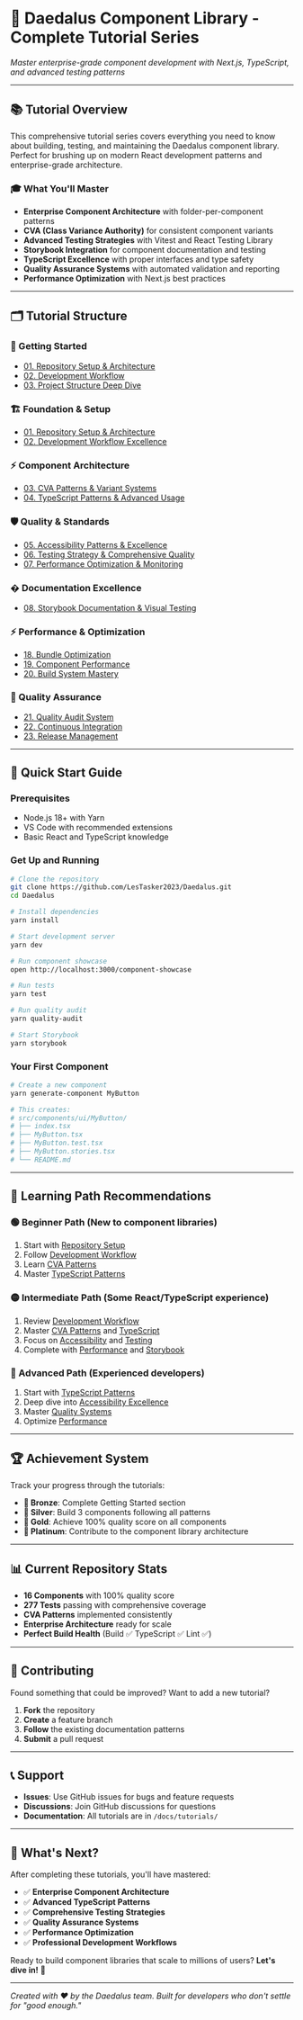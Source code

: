 # 🎯 Daedalus Component Library - Complete Tutorial Series

_Master enterprise-grade component development with Next.js, TypeScript, and advanced testing patterns_

---

## 📚 Tutorial Overview

This comprehensive tutorial series covers everything you need to know about building, testing, and maintaining the Daedalus component library. Perfect for brushing up on modern React development patterns and enterprise-grade architecture.

### 🎓 What You'll Master

- **Enterprise Component Architecture** with folder-per-component patterns
- **CVA (Class Variance Authority)** for consistent component variants
- **Advanced Testing Strategies** with Vitest and React Testing Library
- **Storybook Integration** for component documentation and testing
- **TypeScript Excellence** with proper interfaces and type safety
- **Quality Assurance Systems** with automated validation and reporting
- **Performance Optimization** with Next.js best practices

---

## 🗂️ Tutorial Structure

### **📖 Getting Started**

- [01. Repository Setup & Architecture](./01-repository-setup.md)
- [02. Development Workflow](./02-development-workflow.md)
- [03. Project Structure Deep Dive](./03-project-structure.md)

### **🏗️ Foundation & Setup**

- [01. Repository Setup & Architecture](./01-repository-setup.md)
- [02. Development Workflow Excellence](./02-development-workflow.md)

### **⚡ Component Architecture**

- [03. CVA Patterns & Variant Systems](./03-cva-patterns.md)
- [04. TypeScript Patterns & Advanced Usage](./04-typescript-patterns.md)

### **🛡️ Quality & Standards**

- [05. Accessibility Patterns & Excellence](./05-accessibility-patterns.md)
- [06. Testing Strategy & Comprehensive Quality](./06-testing-strategy.md)
- [07. Performance Optimization & Monitoring](./07-performance-optimization.md)

### **� Documentation Excellence**

- [08. Storybook Documentation & Visual Testing](./08-storybook-documentation.md)

### **⚡ Performance & Optimization**

- [18. Bundle Optimization](./18-bundle-optimization.md)
- [19. Component Performance](./19-component-performance.md)
- [20. Build System Mastery](./20-build-system.md)

### **🔄 Quality Assurance**

- [21. Quality Audit System](./21-quality-audit.md)
- [22. Continuous Integration](./22-continuous-integration.md)
- [23. Release Management](./23-release-management.md)

---

## 🚀 Quick Start Guide

### **Prerequisites**

- Node.js 18+ with Yarn
- VS Code with recommended extensions
- Basic React and TypeScript knowledge

### **Get Up and Running**

```bash
# Clone the repository
git clone https://github.com/LesTasker2023/Daedalus.git
cd Daedalus

# Install dependencies
yarn install

# Start development server
yarn dev

# Run component showcase
open http://localhost:3000/component-showcase

# Run tests
yarn test

# Run quality audit
yarn quality-audit

# Start Storybook
yarn storybook
```

### **Your First Component**

```bash
# Create a new component
yarn generate-component MyButton

# This creates:
# src/components/ui/MyButton/
# ├── index.tsx
# ├── MyButton.tsx
# ├── MyButton.test.tsx
# ├── MyButton.stories.tsx
# └── README.md
```

---

## 🎯 Learning Path Recommendations

### **🟢 Beginner Path** (New to component libraries)

1. Start with [Repository Setup](./01-repository-setup.md)
2. Follow [Development Workflow](./02-development-workflow.md)
3. Learn [CVA Patterns](./03-cva-patterns.md)
4. Master [TypeScript Patterns](./04-typescript-patterns.md)

### **🟡 Intermediate Path** (Some React/TypeScript experience)

1. Review [Development Workflow](./02-development-workflow.md)
2. Master [CVA Patterns](./03-cva-patterns.md) and [TypeScript](./04-typescript-patterns.md)
3. Focus on [Accessibility](./05-accessibility-patterns.md) and [Testing](./06-testing-strategy.md)
4. Complete with [Performance](./07-performance-optimization.md) and [Storybook](./08-storybook-documentation.md)

### **🔴 Advanced Path** (Experienced developers)

1. Start with [TypeScript Patterns](./04-typescript-patterns.md)
2. Deep dive into [Accessibility Excellence](./05-accessibility-patterns.md)
3. Master [Quality Systems](./06-testing-strategy.md)
4. Optimize [Performance](./07-performance-optimization.md)

---

## 🏆 Achievement System

Track your progress through the tutorials:

- **🥉 Bronze**: Complete Getting Started section
- **🥈 Silver**: Build 3 components following all patterns
- **🥇 Gold**: Achieve 100% quality score on all components
- **💎 Platinum**: Contribute to the component library architecture

---

## 📊 Current Repository Stats

- **16 Components** with 100% quality score
- **277 Tests** passing with comprehensive coverage
- **CVA Patterns** implemented consistently
- **Enterprise Architecture** ready for scale
- **Perfect Build Health** (Build ✅ TypeScript ✅ Lint ✅)

---

## 🤝 Contributing

Found something that could be improved? Want to add a new tutorial?

1. **Fork** the repository
2. **Create** a feature branch
3. **Follow** the existing documentation patterns
4. **Submit** a pull request

---

## 📞 Support

- **Issues**: Use GitHub issues for bugs and feature requests
- **Discussions**: Join GitHub discussions for questions
- **Documentation**: All tutorials are in `/docs/tutorials/`

---

## 🎉 What's Next?

After completing these tutorials, you'll have mastered:

- ✅ **Enterprise Component Architecture**
- ✅ **Advanced TypeScript Patterns**
- ✅ **Comprehensive Testing Strategies**
- ✅ **Quality Assurance Systems**
- ✅ **Performance Optimization**
- ✅ **Professional Development Workflows**

Ready to build component libraries that scale to millions of users? **Let's dive in!** 🚀

---

_Created with ❤️ by the Daedalus team. Built for developers who don't settle for "good enough."_

